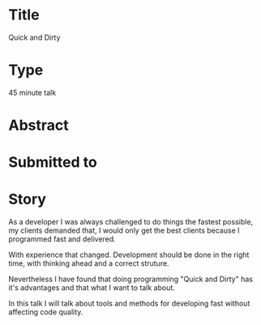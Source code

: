 # Title

Quick and Dirty

# Type

45 minute talk

# Abstract

# Submitted to

# Story
As a developer I was always challenged to do things the fastest possible, my clients demanded that, I would only get the best clients because I programmed fast and delivered.

With experience that changed. Development should be done in the right time, with thinking ahead and a correct struture.

Nevertheless I have found that doing programming "Quick and Dirty" has it's advantages and that what I want to talk about.

In this talk I will talk about tools and methods for developing fast without affecting code quality.
